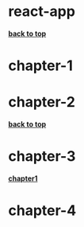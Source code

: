 # react-app

**[back to top](#react-app)**

# chapter-1











# chapter-2









**[back to top](#react-app)**
# chapter-3











**[chapter1](#chapter-1)**
# chapter-4
